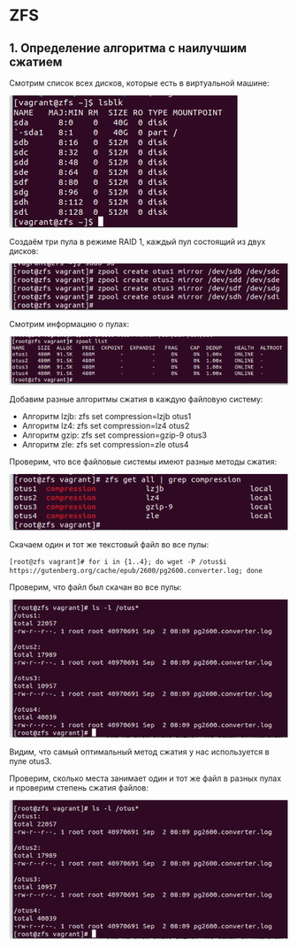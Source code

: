 # ZFS
## 1. Определение алгоритма с наилучшим сжатием
Смотрим список всех дисков, которые есть в виртуальной машине:

![lsblk](https://github.com/kureshtar/otus_linux_administrator/blob/main/HomeWork3_ZFS/images/Screenshot%20from%202023-09-21%2014-19-36.png)

Создаём три пула в режиме RAID 1, каждый пул состоящий из двух дисков:

![zpool create](https://github.com/kureshtar/otus_linux_administrator/blob/main/HomeWork3_ZFS/images/Screenshot%20from%202023-09-21%2014-22-55.png)

Смотрим информацию о пулах:

![zpool list](https://github.com/kureshtar/otus_linux_administrator/blob/main/HomeWork3_ZFS/images/Screenshot%20from%202023-09-21%2014-24-02.png)

Добавим разные алгоритмы сжатия в каждую файловую систему:

- Алгоритм lzjb: zfs set compression=lzjb otus1
- Алгоритм lz4:  zfs set compression=lz4 otus2
- Алгоритм gzip: zfs set compression=gzip-9 otus3
- Алгоритм zle:  zfs set compression=zle otus4

Проверим, что все файловые системы имеют разные методы сжатия:

![zfs get all](https://github.com/kureshtar/otus_linux_administrator/blob/main/HomeWork3_ZFS/images/Screenshot%20from%202023-09-22%2009-11-54.png)

Скачаем один и тот же текстовый файл во все пулы: 
```
[root@zfs vagrant]# for i in {1..4}; do wget -P /otus$i https://gutenberg.org/cache/epub/2600/pg2600.converter.log; done
```

Проверим, что файл был скачан во все пулы:

![ls -l /otus*](https://github.com/kureshtar/otus_linux_administrator/blob/main/HomeWork3_ZFS/images/Screenshot%20from%202023-09-22%2009-14-20.png)

Видим, что самый оптимальный метод сжатия у нас используется в пуле otus3.

Проверим, сколько места занимает один и тот же файл в разных пулах и проверим степень сжатия файлов:

![zfs get all](https://github.com/kureshtar/otus_linux_administrator/blob/main/HomeWork3_ZFS/images/Screenshot%20from%202023-09-22%2009-14-20.png)
